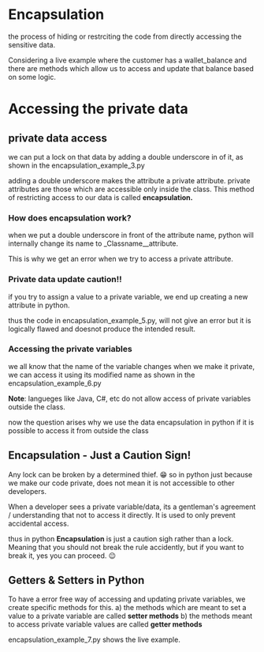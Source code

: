 # Encapsulation 
the process of hiding or restrciting the code from directly accessing the sensitive data.

Considering a live example where the customer has a wallet_balance and there are methods which allow us to access and update that balance based on some logic.

# Accessing the private data
## private data access

we can put a lock on that data by adding a double underscore in of it, as shown in the encapsulation_example_3.py

adding a double underscore makes the attribute a private attribute. private attributes are those which are accessible only inside the class. This method of restricting access to our data is called **encapsulation.**

### How does encapsulation work?
when we put a double underscore in front of the attribute name, python will internally change its name to _Classname__attribute.

This is why we get an error when we try to access a private attribute.


### Private data update caution!!
if you try to assign a value to a private variable, we end up creating a new attribute in python.

thus the code in encapsulation_example_5.py, will not give an error but it is logically flawed and doesnot produce the intended result.

### Accessing the private variables
we all know that the name of the variable changes when we make it private, we can access it using its modified name as shown in the encapsulation_example_6.py

**Note**: langueges like Java, C#, etc do not allow access of private variables outside the class.

now the question arises why we use the data encapsulation in python if it is possible to access it from outside the class

## Encapsulation - Just a Caution Sign!

Any lock can be broken by a determined thief. 😁
so in python just because we make our code private, does not mean it is not accessible to other developers. 

When a developer sees a private variable/data, its a gentleman's agreement / understanding that not to access it directly. It is used to only prevent accidental access.

thus in python **Encapsulation** is just a caution sigh rather than a lock.
Meaning that you should not break the rule accidently, but if you want to break it, yes you can proceed. 😉


## Getters & Setters in Python 

To have a error free way of accessing and updating private variables, we create specific methods for this.
    a) the methods which are meant to set a value to a private variable are called **setter methods**
    b) the methods meant to access private variable values are called **getter methods**

encapsulation_example_7.py shows the live example.


